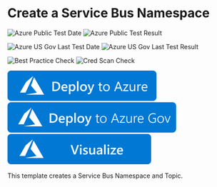 # Create a Service Bus Namespace

![Azure Public Test Date](https://azurequickstartsservice.blob.core.windows.net/badges/101-servicebus-topic/PublicLastTestDate.svg)
![Azure Public Test Result](https://azurequickstartsservice.blob.core.windows.net/badges/101-servicebus-topic/PublicDeployment.svg)

![Azure US Gov Last Test Date](https://azurequickstartsservice.blob.core.windows.net/badges/101-servicebus-topic/FairfaxLastTestDate.svg)
![Azure US Gov Last Test Result](https://azurequickstartsservice.blob.core.windows.net/badges/101-servicebus-topic/FairfaxDeployment.svg)

![Best Practice Check](https://azurequickstartsservice.blob.core.windows.net/badges/101-servicebus-topic/BestPracticeResult.svg)
![Cred Scan Check](https://azurequickstartsservice.blob.core.windows.net/badges/101-servicebus-topic/CredScanResult.svg)

[![Deploy To Azure](https://raw.githubusercontent.com/Azure/azure-quickstart-templates/master/1-CONTRIBUTION-GUIDE/images/deploytoazure.svg?sanitize=true)](https://portal.azure.com/#create/Microsoft.Template/uri/https%3A%2F%2Fraw.githubusercontent.com%2FAzure%2Fazure-quickstart-templates%2Fmaster%2F101-servicebus-topic%2Fazuredeploy.json)
[![Deploy To Azure US Gov](https://raw.githubusercontent.com/Azure/azure-quickstart-templates/master/1-CONTRIBUTION-GUIDE/images/deploytoazuregov.svg?sanitize=true)](https://portal.azure.us/#create/Microsoft.Template/uri/https%3A%2F%2Fraw.githubusercontent.com%2FAzure%2Fazure-quickstart-templates%2Fmaster%2F101-servicebus-topic%2Fazuredeploy.json)
[![Visualize](https://raw.githubusercontent.com/Azure/azure-quickstart-templates/master/1-CONTRIBUTION-GUIDE/images/visualizebutton.svg?sanitize=true)](http://armviz.io/#/?load=https%3A%2F%2Fraw.githubusercontent.com%2FAzure%2Fazure-quickstart-templates%2Fmaster%2F101-servicebus-topic%2Fazuredeploy.json)

This template creates a Service Bus Namespace and Topic.